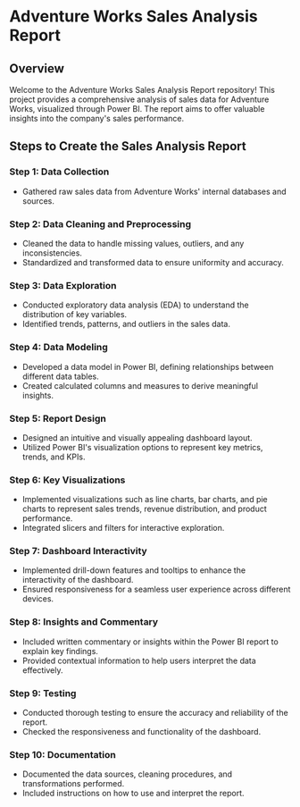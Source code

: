 # Adventure Works Sales Analysis Report

## Overview

Welcome to the Adventure Works Sales Analysis Report repository! This project provides a comprehensive analysis of sales data for Adventure Works, visualized through Power BI. The report aims to offer valuable insights into the company's sales performance.

## Steps to Create the Sales Analysis Report

### Step 1: Data Collection

- Gathered raw sales data from Adventure Works' internal databases and sources.

### Step 2: Data Cleaning and Preprocessing

- Cleaned the data to handle missing values, outliers, and any inconsistencies.
- Standardized and transformed data to ensure uniformity and accuracy.

### Step 3: Data Exploration

- Conducted exploratory data analysis (EDA) to understand the distribution of key variables.
- Identified trends, patterns, and outliers in the sales data.

### Step 4: Data Modeling

- Developed a data model in Power BI, defining relationships between different data tables.
- Created calculated columns and measures to derive meaningful insights.

### Step 5: Report Design

- Designed an intuitive and visually appealing dashboard layout.
- Utilized Power BI's visualization options to represent key metrics, trends, and KPIs.

### Step 6: Key Visualizations

- Implemented visualizations such as line charts, bar charts, and pie charts to represent sales trends, revenue distribution, and product performance.
- Integrated slicers and filters for interactive exploration.

### Step 7: Dashboard Interactivity

- Implemented drill-down features and tooltips to enhance the interactivity of the dashboard.
- Ensured responsiveness for a seamless user experience across different devices.

### Step 8: Insights and Commentary

- Included written commentary or insights within the Power BI report to explain key findings.
- Provided contextual information to help users interpret the data effectively.

### Step 9: Testing

- Conducted thorough testing to ensure the accuracy and reliability of the report.
- Checked the responsiveness and functionality of the dashboard.

### Step 10: Documentation

- Documented the data sources, cleaning procedures, and transformations performed.
- Included instructions on how to use and interpret the report.



